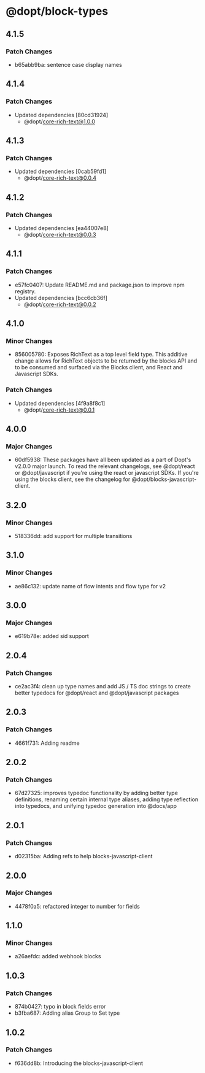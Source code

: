 # @dopt/block-types

## 4.1.5

### Patch Changes

- b65abb9ba: sentence case display names

## 4.1.4

### Patch Changes

- Updated dependencies [80cd31924]
  - @dopt/core-rich-text@1.0.0

## 4.1.3

### Patch Changes

- Updated dependencies [0cab59fd1]
  - @dopt/core-rich-text@0.0.4

## 4.1.2

### Patch Changes

- Updated dependencies [ea44007e8]
  - @dopt/core-rich-text@0.0.3

## 4.1.1

### Patch Changes

- e57fc0407: Update README.md and package.json to improve npm registry.
- Updated dependencies [bcc6cb36f]
  - @dopt/core-rich-text@0.0.2

## 4.1.0

### Minor Changes

- 856005780: Exposes RichText as a top level field type. This additive change allows for RichText objects to be returned by the blocks API and to be consumed and surfaced via the Blocks client, and React and Javascript SDKs.

### Patch Changes

- Updated dependencies [4f9a8f8c1]
  - @dopt/core-rich-text@0.0.1

## 4.0.0

### Major Changes

- 60df5938: These packages have all been updated as a part of Dopt's v2.0.0 major launch. To read the relevant changelogs, see @dopt/react or @dopt/javascript if you're using the react or javascript SDKs. If you're using the blocks client, see the changelog for @dopt/blocks-javascript-client.

## 3.2.0

### Minor Changes

- 518336dd: add support for multiple transitions

## 3.1.0

### Minor Changes

- ae86c132: update name of flow intents and flow type for v2

## 3.0.0

### Major Changes

- e619b78e: added sid support

## 2.0.4

### Patch Changes

- ce2ac3f4: clean up type names and add JS / TS doc strings to create better typedocs for @dopt/react and @dopt/javascript packages

## 2.0.3

### Patch Changes

- 4661f731: Adding readme

## 2.0.2

### Patch Changes

- 67d27325: improves typedoc functionality by adding better type definitions, renaming certain internal type aliases, adding type reflection into typedocs, and unifying typedoc generation into @docs/app

## 2.0.1

### Patch Changes

- d02315ba: Adding refs to help blocks-javascript-client

## 2.0.0

### Major Changes

- 4478f0a5: refactored integer to number for fields

## 1.1.0

### Minor Changes

- a26aefdc: added webhook blocks

## 1.0.3

### Patch Changes

- 874b0427: typo in block fields error
- b3fba687: Adding alias Group to Set type

## 1.0.2

### Patch Changes

- f636dd8b: Introducing the blocks-javascript-client
